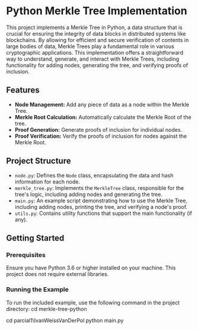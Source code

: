 # Python Merkle Tree Implementation

This project implements a Merkle Tree in Python, a data structure that is crucial for ensuring the integrity of data blocks in distributed systems like blockchains. By allowing for efficient and secure verification of contents in large bodies of data, Merkle Trees play a fundamental role in various cryptographic applications. This implementation offers a straightforward way to understand, generate, and interact with Merkle Trees, including functionality for adding nodes, generating the tree, and verifying proofs of inclusion.

## Features

- **Node Management:** Add any piece of data as a node within the Merkle Tree.
- **Merkle Root Calculation:** Automatically calculate the Merkle Root of the tree.
- **Proof Generation:** Generate proofs of inclusion for individual nodes.
- **Proof Verification:** Verify the proofs of inclusion for nodes against the Merkle Root.

## Project Structure

- `node.py`: Defines the `Node` class, encapsulating the data and hash information for each node.
- `merkle_tree.py`: Implements the `MerkleTree` class, responsible for the tree's logic, including adding nodes and generating the tree.
- `main.py`: An example script demonstrating how to use the Merkle Tree, including adding nodes, printing the tree, and verifying a node's proof.
- `utils.py`: Contains utility functions that support the main functionality (if any).

## Getting Started

### Prerequisites

Ensure you have Python 3.6 or higher installed on your machine. This project does not require external libraries.

### Running the Example

To run the included example, use the following command in the project directory:
cd merkle-tree-python

cd parcial1\IvanWeissVanDerPol 
python main.py

